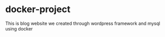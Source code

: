 # docker-project
This is blog website we created through wordpress framework and mysql using docker
